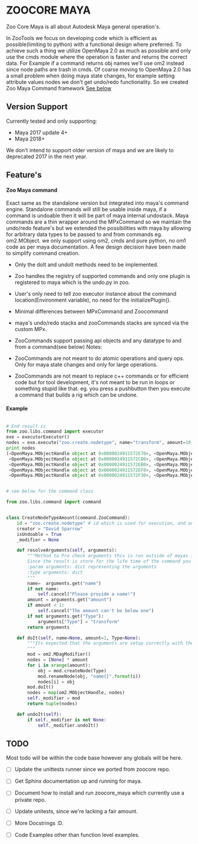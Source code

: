 ZOOCORE MAYA
============
Zoo Core Maya is all about Autodesk Maya general operation's.

In ZooTools we focus on developing code which is efficient as possible(limiting to python) with a functional design where preferred.
To achieve such a thing we utilize OpenMaya 2.0 as much as possible and only use the cmds module where the operation
is faster and returns the correct data. For Example if a command returns obj names we'll use om2 instead since node
paths are trash in cmds.
Of coarse moving to OpenMaya 2.0 has a small problem when doing maya state changes, for example setting attribute values nodes we don't get
undo/redo functionality. So we created Zoo Maya Command framework [See below](#Zoo-Maya-command)




Version Support
---------------
Currently tested and only supporting:
- Maya 2017 update 4+
- Maya 2018+

We don't intend to support older version of maya and we are likely to deprecated 2017 in the next year.


Feature's
---------
#### Zoo Maya command


Exact same as the standalone version but integrated into maya's command engine. Standalone commands will still be usable
inside maya, if a command is undoable then it will be part of maya internal undostack.
Maya commands are a thin wrapper around the MPxCommand so we maintain the undo/redo feature's but we extended the possibilities
with maya by allowing for arbitrary data types to be passed to and from commands eg. om2.MObject. we only support using
om2, cmds and pure python, no om1 code as per maya documentation.
A few design decision have been made to simplify command creation.

- Only the doIt and undoIt methods need to be implemented.
- Zoo handles the registry of supported commands and only one plugin is registered to maya which is the undo.py in zoo.
- User's only need to tell zoo executor instance about the command location(Environment variable), no need for the initializePlugin().
- Minimal differences between MPxCommand and Zoocommand
- maya's undo/redo stacks and zooCommands stacks are synced via the custom MPx.
- ZooCommands support passing api objects and any datatype to and from a command(see below)
Notes:

- ZooCommands are not meant to do atomic operations and query ops. Only for maya state changes and only for large operations.
- ZooCommands are not meant to replace c++ commands or for efficient code but for tool development, it's not meant to be
run in loops or something stupid like that. eg. you press a pushbutton then you execute a command that builds a rig which
can be undone.


#### Example
```python

# End result is
from zoo.libs.command import executor
exe = executorExecutor()
nodes = exe.execute("zoo.create.nodetype", name="transform", amount=10, Type="transform")
print nodes
(<OpenMaya.MObjectHandle object at 0x0000024911572E70>, <OpenMaya.MObjectHandle object at 0x0000024911572E30>,
 <OpenMaya.MObjectHandle object at 0x0000024911572CB0>, <OpenMaya.MObjectHandle object at 0x0000024911572E90>,
 <OpenMaya.MObjectHandle object at 0x0000024911572EB0>, <OpenMaya.MObjectHandle object at 0x0000024911572ED0>,
 <OpenMaya.MObjectHandle object at 0x0000024911572EF0>, <OpenMaya.MObjectHandle object at 0x0000024911572F10>,
 <OpenMaya.MObjectHandle object at 0x0000024911572F30>, <OpenMaya.MObjectHandle object at 0x0000024911572F50>)


# see below for the command class

from zoo.libs.command import command


class CreateNodeTypeAmount(command.ZooCommand):
    id = "zoo.create.nodetype" # id which is used for execution, and any filtering, lookups, GUIs etc
    creator = "David Sparrow"
    isUndoable = True
    _modifier = None

    def resolveArguments(self, arguments):
        """Method to Pre check arguments this is run outside of mayas internals and the result cached on to the command instance.
        Since the result is store for the life time of the command you need to convert MObjects to MObjectHandles.
        :param arguments: dict representing the arguments
        :type arguments: dict
        """
        name=  arguments.get("name")
        if not name:
            self.cancel("Please provide a name!")
        amount = arguments.get("amount")
        if amount < 1:
            self.cancel("The amount can't be below one")
        if not arguments.get("Type"):
            arguments["Type"] = "transform"
        return arguments

    def doIt(self, name=None, amount=1, Type=None):
        """Its expected that the arguments are setup correctly with the correct datatype,
        """
        mod = om2.MDagModifier()
        nodes = [None] * amount
        for i in xrange(amount):
            obj = mod.createNode(Type)
            mod.renameNode(obj, "name{}".format(i))
            nodes[i] = obj
        mod.doIt()
        nodes = map(om2.MObjectHandle, nodes)
        self._modifier = mod
        return tuple(nodes)

    def undoIt(self):
        if self._modifier is not None:
            self._modifier.undoIt()
```


TODO
----
Most todo will be within the code base however any globals will be here.

- [ ] Update the unittests runner since we ported from zoocore repo.
- [ ] Get Sphinx documentation up and running for maya.
- [ ] Document how to install and run zoocore_maya which currently use a private repo.
- [ ] Update unitests, since we're lacking a fair amount.
- [ ] More Docstrings :D.
- [ ] Code Examples other than function level examples.


